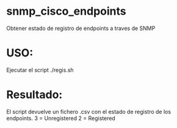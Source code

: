 # snmp_cisco_endpoints
Obtener estado de registro de endpoints a traves de SNMP

# USO:
Ejecutar el script ./regis.sh

# Resultado:
El script devuelve un fichero .csv con el estado de registro de los endpoints. 
3 = Unregistered
2 = Registered
